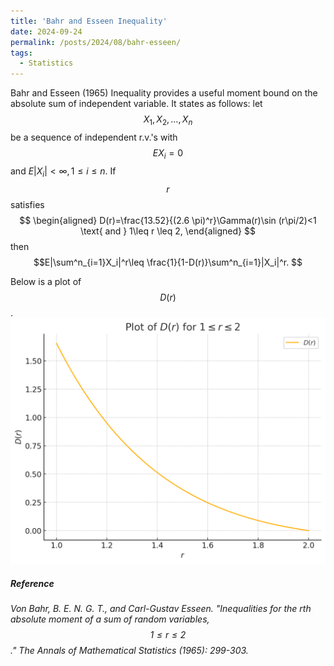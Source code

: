 ```yaml
---
title: 'Bahr and Esseen Inequality'
date: 2024-09-24
permalink: /posts/2024/08/bahr-esseen/
tags:
  - Statistics
---
```


Bahr and Esseen (1965) Inequality provides a useful moment bound on the absolute sum of independent variable. It states as follows: let $$X_1,X_2,\ldots , X_n$$ be a sequence of independent r.v.'s with $$EX_i=0$$ and $E|X_i|<\infty,1\leq i\leq n.$ If $$r$$ satisfies 
$$
\begin{aligned}
D(r)=\frac{13.52}{(2.6 \pi)^r}\Gamma(r)\sin (r\pi/2)<1 \text{ and } 1\leq r \leq 2,
\end{aligned}
$$
then $$E|\sum^n_{i=1}X_i|^r\leq \frac{1}{1-D(r)}\sum^n_{i=1}|X_i|^r.
$$
	
Below is a plot of $$D(r)$$.
<img src='/images/D_function.png'>

##### Reference

*Von Bahr, B. E. N. G. T., and Carl-Gustav Esseen. "Inequalities for the rth absolute moment of a sum of random variables, $$1\leq r\leq 2$$." The Annals of Mathematical Statistics (1965): 299-303.*